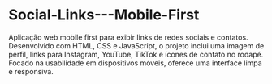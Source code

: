 # Social-Links---Mobile-First
Aplicação web mobile first para exibir links de redes sociais e contatos. Desenvolvido com HTML, CSS e JavaScript, o projeto inclui uma imagem de perfil, links para Instagram, YouTube, TikTok e ícones de contato no rodapé. Focado na usabilidade em dispositivos móveis, oferece uma interface limpa e responsiva.
